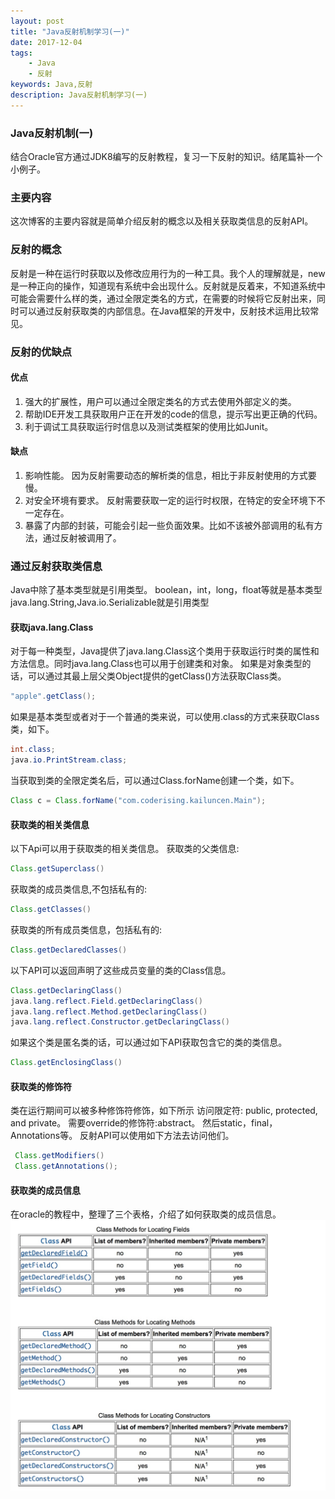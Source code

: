 ```yaml
---
layout: post
title: "Java反射机制学习(一)"
date: 2017-12-04
tags:
    - Java
    - 反射
keywords: Java,反射
description: Java反射机制学习(一)
---
```

### Java反射机制(一) 
结合Oracle官方通过JDK8编写的反射教程，复习一下反射的知识。结尾篇补一个小例子。
### 主要内容
这次博客的主要内容就是简单介绍反射的概念以及相关获取类信息的反射API。
### 反射的概念
反射是一种在运行时获取以及修改应用行为的一种工具。我个人的理解就是，new是一种正向的操作，知道现有系统中会出现什么。反射就是反着来，不知道系统中可能会需要什么样的类，通过全限定类名的方式，在需要的时候将它反射出来，同时可以通过反射获取类的内部信息。在Java框架的开发中，反射技术运用比较常见。
### 反射的优缺点
#### 优点
1. 强大的扩展性，用户可以通过全限定类名的方式去使用外部定义的类。
2. 帮助IDE开发工具获取用户正在开发的code的信息，提示写出更正确的代码。
3. 利于调试工具获取运行时信息以及测试类框架的使用比如Junit。
#### 缺点
1. 影响性能。 因为反射需要动态的解析类的信息，相比于非反射使用的方式要慢。
2. 对安全环境有要求。 反射需要获取一定的运行时权限，在特定的安全环境下不一定存在。
3. 暴露了内部的封装，可能会引起一些负面效果。比如不该被外部调用的私有方法，通过反射被调用了。

### 通过反射获取类信息
Java中除了基本类型就是引用类型。
boolean，int，long，float等就是基本类型
java.lang.String,Java.io.Serializable就是引用类型
#### 获取java.lang.Class
对于每一种类型，Java提供了java.lang.Class这个类用于获取运行时类的属性和方法信息。同时java.lang.Class也可以用于创建类和对象。
如果是对象类型的话，可以通过其最上层父类Object提供的getClass()方法获取Class类。
```java
"apple".getClass();
```
如果是基本类型或者对于一个普通的类来说，可以使用.class的方式来获取Class类，如下。
```java
int.class;
java.io.PrintStream.class;
```
当获取到类的全限定类名后，可以通过Class.forName创建一个类，如下。
```java
Class c = Class.forName("com.coderising.kailuncen.Main");
```
#### 获取类的相关类信息
以下Api可以用于获取类的相关类信息。
获取类的父类信息:
```java    
Class.getSuperclass()
```
获取类的成员类信息,不包括私有的:
```java
Class.getClasses()
```
获取类的所有成员类信息，包括私有的:
```java
Class.getDeclaredClasses()
```
以下API可以返回声明了这些成员变量的类的Class信息。
```java
Class.getDeclaringClass()
java.lang.reflect.Field.getDeclaringClass()
java.lang.reflect.Method.getDeclaringClass()
java.lang.reflect.Constructor.getDeclaringClass()
```
如果这个类是匿名类的话，可以通过如下API获取包含它的类的类信息。
```java
Class.getEnclosingClass()
```

#### 获取类的修饰符
类在运行期间可以被多种修饰符修饰，如下所示
访问限定符: public, protected, and private。
需要override的修饰符:abstract。
然后static，final，Annotations等。
反射API可以使用如下方法去访问他们。
```java
 Class.getModifiers()
 Class.getAnnotations();
```
#### 获取类的成员信息
在oracle的教程中，整理了三个表格，介绍了如何获取类的成员信息。
![](/post_image/2017-12-04-22-29-01.jpg)


